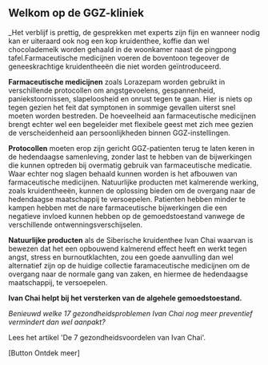 ## Welkom op de GGZ-kliniek

_Het verblijf is prettig, de gesprekken met experts zijn fijn en wanneer nodig kan er uiteraard ook nog een kop kruidenthee, koffie dan wel chocolademelk worden gehaald in de woonkamer naast de pingpong tafel.Farmaceutische medicijnen voeren de boventoon tegeover de geneeskrachtige kruidentheeën die niet worden geïntroduceerd. 

**Farmaceutische medicijnen** zoals Lorazepam worden gebruikt in verschillende protocollen om angstgevoelens, gespannenheid, paniekstoornissen, slapeloosheid en onrust tegen te gaan. Hier is niets op tegen gezien het feit dat symptonen in sommige gevallen uiterst snel moeten worden bestreden. De hoeveelheid aan farmaceutische medicijnen brengt echter wel een begeleider met flexibele geest met zich mee gezien de verscheidenheid aan persoonlijkheden binnen GGZ-instellingen.

**Protocollen** moeten erop zijn gericht GGZ-patienten terug te laten keren in de hedendaagse samenleving, zonder last te hebben van de bijwerkingen die kunnen optreden bij overmatig gebruik van farmaceutische medicatie. Waar echter nog slagen behaald kunnen worden is het afbouwen van farmaceutische medicijnen. Natuurlijke producten met kalmerende werking, zoals kruidentheeën, kunnen de oplossing bieden om de overgang naar de hedendaagse maatschappij te versoepelen.  Patienten hebben minder te kampen hebben met de nare farmaceutische bijwerkingen die een negatieve invloed kunnen hebben op de gemoedstoestand vanwege de verschillende ontwenningsverschijselen.

**Natuurlijke producten** als de Siberische kruidenthee Ivan Chai waarvan is bewezen dat het een opbouwend kalmerend effect heeft en werkt tegen angst, stress en burnoutklachten, zou een goede aanvulling dan wel alternatief zijn op de huidige collectie faramaceutische medicijnen om de overgang naar de normale gang van zaken, en hiermee de hedendaagse maatschappij, te versoepelen. 

**Ivan Chai helpt bij het versterken van de algehele gemoedstoestand.** 

_Benieuwd welke 17 gezondheidsproblemen Ivan Chai nog meer preventief vermindert dan wel aanpakt?_

Lees het artikel 'De 7 gezondheidsvoordelen van Ivan Chai'. 

[Button Ontdek meer] 
